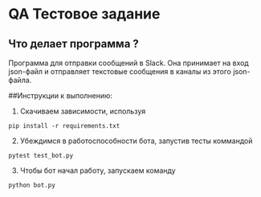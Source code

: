 # QA Тестовое задание 

## Что делает программа ?
Программа для отправки сообщений в Slack. Она принимает на вход json-файл и отправляет текстовые сообщения в каналы из этого json-файла.

##Инструкции к выполнению:
1. Скачиваем зависимости, используя 
```shell 
pip install -r requirements.txt
```

2. Убеждимся в работоспособности бота, запустив тесты коммандой 
 ```shell 
pytest test_bot.py
```

3. Чтобы бот начал работу, запускаем команду 
 ```shell 
python bot.py
```


